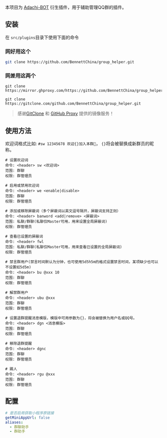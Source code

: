 本项目为 [Adachi-BOT](https://github.com/SilveryStar/Adachi-BOT) 衍生插件，用于辅助管理QQ群的插件。

## 安装

在 `src/plugins`目录下使用下面的命令

### 网好用这个

```sh
git clone https://github.com/BennettChina/group_helper.git
```

### 网差用这两个

```shell
git clone https://mirror.ghproxy.com/https://github.com/BennettChina/group_helper.git
```

```shell
git clone https://gitclone.com/github.com/BennettChina/group_helper.git
```

> 感谢[GitClone](https://gitclone.com/) 和 [GitHub Proxy](https://mirror.ghproxy.com/) 提供的镜像服务！

## 使用方法

欢迎词格式比如: `#sw 12345678 欢迎{}加入本群🎉`，  `{}`将会被替换成新群员的昵称。

```
# 设置欢迎词
命令: <header> sw <欢迎词>
范围: 群聊
权限: 群管理员

# 启用或禁用欢迎词
命令: <header> we <enable|disable>
范围: 群聊
权限: 群管理员

# 添加或移除屏蔽词（多个屏蔽词以英文逗号隔开，屏蔽词支持正则）
命令: <header> banword <add|remove> <屏蔽词>
范围: 私聊/群聊(私聊仅Master可用，用来设置全局屏蔽词)
权限: 群管理员

# 查看已设置的屏蔽词
命令: <header> fwl
范围: 私聊/群聊(私聊仅Master可用，用来查看已设置的全局屏蔽词)
权限: 群管理员

# 禁言群用户(禁言时间默认为分钟，也可使用5d5h5m的格式设置禁言时间，某项缺少也可以不设置如5d5m)
命令: <header> bu @xxx 10
范围: 群聊
权限: 群管理员

# 解禁群用户
命令: <header> ubu @xxx
范围: 群聊
权限: 群管理员

# 设置退群提醒消息模版，模版中可用参数为{}，将会被替换为用户名或QQ号。
命令: <header> dgn <消息模版>
范围: 群聊
权限: 群管理员

# 移除退群提醒
命令: <header> dgnc
范围: 群聊
权限: 群管理员

# 踢人
命令: <header> rgu @xxx
范围: 群聊
权限: 群管理员
```

## 配置

```yaml
# 是否启用获取小程序原链接
getMiniAppUrl: false
aliases:
  - 群聊助手
  - 群助手
```
